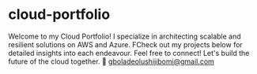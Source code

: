 # cloud-portfolio
Welcome to my Cloud Portfolio! I specialize in architecting scalable and resilient solutions on AWS and Azure. FCheck out my projects below for detailed insights into each endeavour. Feel free to connect! Let's build the future of the cloud together. 📧 gboladeolushijibomi@gmail.com
